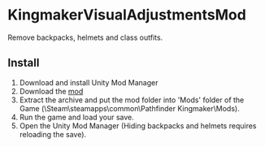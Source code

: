# KingmakerVisualAdjustmentsMod
Remove backpacks, helmets and class outfits.
## Install
1. Download and install Unity Mod Manager﻿
2. Download the [mod](https://github.com/spacehamster/KingmakerVisualAdjustmentsMod/releases)
3. Extract the archive and put the mod folder into 'Mods' folder of the Game (\Steam\steamapps\common\Pathfinder Kingmaker\Mods).
4. Run the game and load your save.
5. Open the Unity Mod Manager (Hiding backpacks and helmets requires reloading the save).
